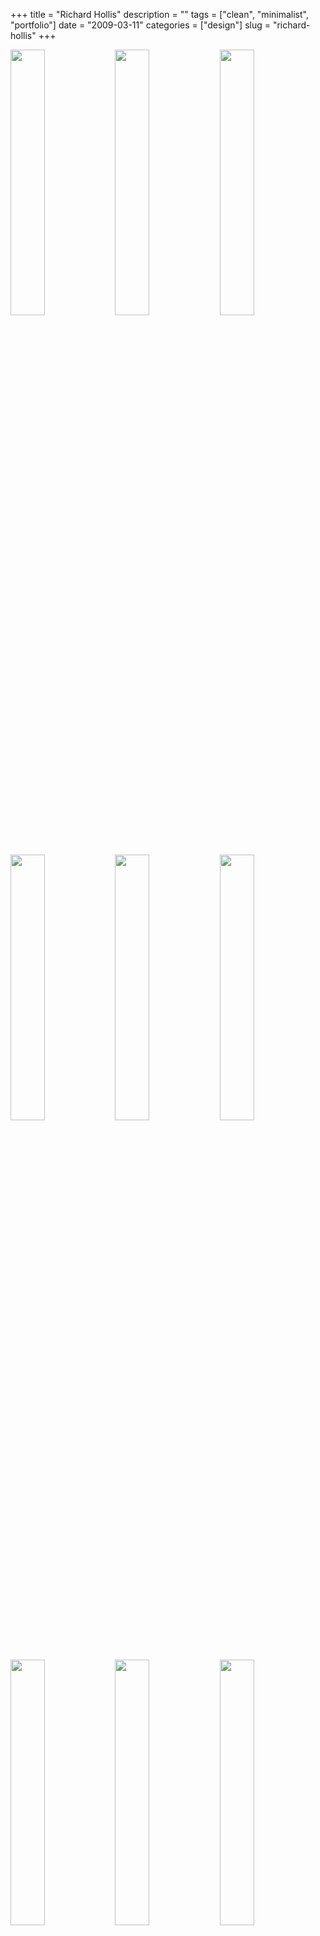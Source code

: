 +++
title = "Richard Hollis"
description = ""
tags = ["clean", "minimalist", "portfolio"]
date = "2009-03-11"
categories = ["design"]
slug = "richard-hollis"
+++


<div id="screens-thumbs" class="clearfix mt1-5">
<a href="http://media.konigi.com/design/richardhollis-1.jpg" class="group" rel="group"><img src="http://media.konigi.com/design/richardhollis-1.png" alt="" class="thumb" style="width: 33%; max-width: 33%;padding: 0 1px 1px 0" /></a><a href="http://media.konigi.com/design/richardhollis-2.jpg" class="group" rel="group"><img src="http://media.konigi.com/design/richardhollis-2.png" alt="" class="thumb" style="width: 33%; max-width: 33%;padding: 0 1px 1px 0" /></a><a href="http://media.konigi.com/design/richardhollis-3.jpg" class="group" rel="group"><img src="http://media.konigi.com/design/richardhollis-3.png" alt="" class="thumb" style="width: 33%; max-width: 33%;padding: 0 1px 1px 0" /></a><a href="http://media.konigi.com/design/richardhollis-4.jpg" class="group" rel="group"><img src="http://media.konigi.com/design/richardhollis-4.png" alt="" class="thumb" style="width: 33%; max-width: 33%;padding: 0 1px 1px 0" /></a><a href="http://media.konigi.com/design/richardhollis-5.jpg" class="group" rel="group"><img src="http://media.konigi.com/design/richardhollis-5.png" alt="" class="thumb" style="width: 33%; max-width: 33%;padding: 0 1px 1px 0" /></a><a href="http://media.konigi.com/design/richardhollis-6.jpg" class="group" rel="group"><img src="http://media.konigi.com/design/richardhollis-6.png" alt="" class="thumb" style="width: 33%; max-width: 33%;padding: 0 1px 1px 0" /></a><a href="http://media.konigi.com/design/richardhollis-7.jpg" class="group" rel="group"><img src="http://media.konigi.com/design/richardhollis-7.png" alt="" class="thumb" style="width: 33%; max-width: 33%;padding: 0 1px 1px 0" /></a><a href="http://media.konigi.com/design/richardhollis-8.jpg" class="group" rel="group"><img src="http://media.konigi.com/design/richardhollis-8.png" alt="" class="thumb" style="width: 33%; max-width: 33%;padding: 0 1px 1px 0" /></a><a href="http://media.konigi.com/design/richardhollis-9.jpg" class="group" rel="group"><img src="http://media.konigi.com/design/richardhollis-9.png" alt="" class="thumb" style="width: 33%; max-width: 33%;padding: 0 1px 1px 0" /></a>
</div>   
<p>I like the simplicity of the portfolio pages on graphic and book designer Richard Hollis' site. The layout of the thumbnails of the design work as if posted on presentation board is nice. Clever shadows on the folded pieces are a nice touch as well. The enlarged images in the product details put the work front and center, with no need for explanation. </p>
<p>Via <a href="http://siteinspire.net/showcase/view/richard_hollis">siteInspire</a></p>
<p><a href="http://www.richardhollis.com/index.php">http://www.richardhollis.com/index.php</a></p>  
